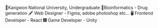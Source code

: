 🥔Kangwon National University, Undergraduate
🧬Bioinformatics - Drug generation
🖋 Web Designer - Figma, adobe photoshop etc...
🖥 Frontend Developer - React
🎆 Game Developer - Unity
